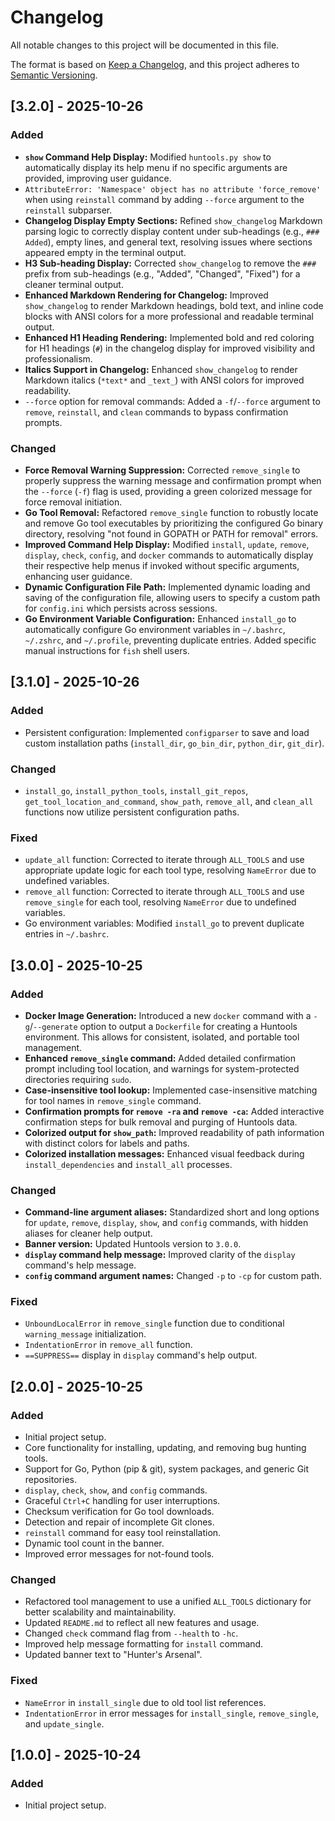 # Changelog

All notable changes to this project will be documented in this file.

The format is based on [Keep a Changelog](https://keepachangelog.com/en/1.0.0/),
and this project adheres to [Semantic Versioning](https://semver.org/spec/v2.0.0.html).

 

 

## [3.2.0] - 2025-10-26

### Added

-   **`show` Command Help Display:** Modified `huntools.py show` to automatically display its help menu if no specific arguments are provided, improving user guidance.
-   `AttributeError: 'Namespace' object has no attribute 'force_remove'` when using `reinstall` command by adding `--force` argument to the `reinstall` subparser.
-   **Changelog Display Empty Sections:** Refined `show_changelog` Markdown parsing logic to correctly display content under sub-headings (e.g., `### Added`), empty lines, and general text, resolving issues where sections appeared empty in the terminal output.
-   **H3 Sub-heading Display:** Corrected `show_changelog` to remove the `### ` prefix from sub-headings (e.g., "Added", "Changed", "Fixed") for a cleaner terminal output.
-   **Enhanced Markdown Rendering for Changelog:** Improved `show_changelog` to render Markdown headings, bold text, and inline code blocks with ANSI colors for a more professional and readable terminal output.
-   **Enhanced H1 Heading Rendering:** Implemented bold and red coloring for H1 headings (`#`) in the changelog display for improved visibility and professionalism.
-   **Italics Support in Changelog:** Enhanced `show_changelog` to render Markdown italics (`*text*` and `_text_`) with ANSI colors for improved readability.
-   `--force` option for removal commands: Added a `-f`/`--force` argument to `remove`, `reinstall`, and `clean` commands to bypass confirmation prompts.

### Changed

-   **Force Removal Warning Suppression:** Corrected `remove_single` to properly suppress the warning message and confirmation prompt when the `--force` (`-f`) flag is used, providing a green colorized message for force removal initiation.
-   **Go Tool Removal:** Refactored `remove_single` function to robustly locate and remove Go tool executables by prioritizing the configured Go binary directory, resolving "not found in GOPATH or PATH for removal" errors.
-   **Improved Command Help Display:** Modified `install`, `update`, `remove`, `display`, `check`, `config`, and `docker` commands to automatically display their respective help menus if invoked without specific arguments, enhancing user guidance.
-   **Dynamic Configuration File Path:** Implemented dynamic loading and saving of the configuration file, allowing users to specify a custom path for `config.ini` which persists across sessions.
-   **Go Environment Variable Configuration:** Enhanced `install_go` to automatically configure Go environment variables in `~/.bashrc`, `~/.zshrc`, and `~/.profile`, preventing duplicate entries. Added specific manual instructions for `fish` shell users.

## [3.1.0] - 2025-10-26

### Added

-   Persistent configuration: Implemented `configparser` to save and load custom installation paths (`install_dir`, `go_bin_dir`, `python_dir`, `git_dir`).

### Changed

-   `install_go`, `install_python_tools`, `install_git_repos`, `get_tool_location_and_command`, `show_path`, `remove_all`, and `clean_all` functions now utilize persistent configuration paths.

### Fixed

-   `update_all` function: Corrected to iterate through `ALL_TOOLS` and use appropriate update logic for each tool type, resolving `NameError` due to undefined variables.
-   `remove_all` function: Corrected to iterate through `ALL_TOOLS` and use `remove_single` for each tool, resolving `NameError` due to undefined variables.
-   Go environment variables: Modified `install_go` to prevent duplicate entries in `~/.bashrc`.

## [3.0.0] - 2025-10-25

### Added

-   **Docker Image Generation:** Introduced a new `docker` command with a `-g`/`--generate` option to output a `Dockerfile` for creating a Huntools environment. This allows for consistent, isolated, and portable tool management.
-   **Enhanced `remove_single` command:** Added detailed confirmation prompt including tool location, and warnings for system-protected directories requiring `sudo`.
-   **Case-insensitive tool lookup:** Implemented case-insensitive matching for tool names in `remove_single` command.
-   **Confirmation prompts for `remove -ra` and `remove -ca`:** Added interactive confirmation steps for bulk removal and purging of Huntools data.
-   **Colorized output for `show_path`:** Improved readability of path information with distinct colors for labels and paths.
-   **Colorized installation messages:** Enhanced visual feedback during `install_dependencies` and `install_all` processes.

### Changed

-   **Command-line argument aliases:** Standardized short and long options for `update`, `remove`, `display`, `show`, and `config` commands, with hidden aliases for cleaner help output.
-   **Banner version:** Updated Huntools version to `3.0.0`.
-   **`display` command help message:** Improved clarity of the `display` command's help message.
-   **`config` command argument names:** Changed `-p` to `-cp` for custom path.

### Fixed

-   `UnboundLocalError` in `remove_single` function due to conditional `warning_message` initialization.
-   `IndentationError` in `remove_all` function.
-   `==SUPPRESS==` display in `display` command's help output.

## [2.0.0] - 2025-10-25

### Added

-   Initial project setup.
-   Core functionality for installing, updating, and removing bug hunting tools.
-   Support for Go, Python (pip & git), system packages, and generic Git repositories.
-   `display`, `check`, `show`, and `config` commands.
-   Graceful `Ctrl+C` handling for user interruptions.
-   Checksum verification for Go tool downloads.
-   Detection and repair of incomplete Git clones.
-   `reinstall` command for easy tool reinstallation.
-   Dynamic tool count in the banner.
-   Improved error messages for not-found tools.

### Changed

-   Refactored tool management to use a unified `ALL_TOOLS` dictionary for better scalability and maintainability.
-   Updated `README.md` to reflect all new features and usage.
-   Changed `check` command flag from `--health` to `-hc`.
-   Improved help message formatting for `install` command.
-   Updated banner text to "Hunter's Arsenal".

### Fixed

-   `NameError` in `install_single` due to old tool list references.
-   `IndentationError` in error messages for `install_single`, `remove_single`, and `update_single`.

## [1.0.0] - 2025-10-24

### Added

-   Initial project setup.
